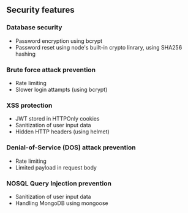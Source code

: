## Security features

### Database security
- Password encryption using bcrypt
- Password reset using node's built-in crypto linrary, using SHA256 hashing

### Brute force attack prevention
- Rate limiting
- Slower login attampts (using bcrypt)

### XSS protection
- JWT stored in HTTPOnly cookies
- Sanitization of user input data
- Hidden HTTP headers (using helmet)

### Denial-of-Service (DOS) attack prevention
- Rate limiting
- Limited payload in request body

### NOSQL Query Injection prevention
- Sanitization of user input data
- Handling MongoDB using mongoose